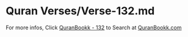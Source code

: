 # Quran Verses/Verse-132.md 

For more infos, Click [QuranBookk - 132](https://www.quranbookk.com/quran/search?q=132) to Search at [QuranBookk.com](http://quranbookk.com/)